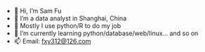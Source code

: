 - 👋 Hi, I’m Sam Fu
- 👀 I’m a data analyst in Shanghai, China
- 💼 Mostly I use python/R to do my job
- 🌱 I’m currently learning python/database/web/linux... and so on
- 📫 Email: fxy312@126.com

<!---
8fxy/8fxy is a ✨ special ✨ repository because its `README.md` (this file) appears on your GitHub profile.
You can click the Preview link to take a look at your changes.
--->
